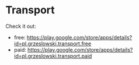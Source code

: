 Transport
=========

Check it out:
- free: https://play.google.com/store/apps/details?id=pl.grzeslowski.transport.free
- paid: https://play.google.com/store/apps/details?id=pl.grzeslowski.transport.paid
